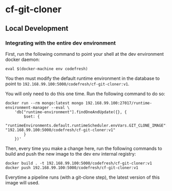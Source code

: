 # cf-git-cloner

## Local Development

### Integrating with the entire dev environment

First, run the following command to point your shell at the dev environment docker daemon:
```
eval $(docker-machine env codefresh)
```

You then must modify the default runtime environment in the database to point to `192.168.99.100:5000/codefresh/cf-git-cloner:v1`.

You will only need to do this one time. Run the following command to do so:

```
docker run --rm mongo:latest mongo 192.168.99.100:27017/runtime-environment-manager --eval \
    'db["runtime-environment"].findOneAndUpdate({}, {
        $set: {
            "runtimeEnvironments.default.runtimeScheduler.envVars.GIT_CLONE_IMAGE": "192.168.99.100:5000/codefresh/cf-git-cloner:v1"
        }
    })'
```

Then, every time you make a change here, run the following commands to build and push the new image to the dev env internal registry:

```
docker build . -t 192.168.99.100:5000/codefresh/cf-git-cloner:v1
docker push 192.168.99.100:5000/codefresh/cf-git-cloner:v1
```

Everytime a pipeline runs (with a git-clone step), the latest version of this image will used.
